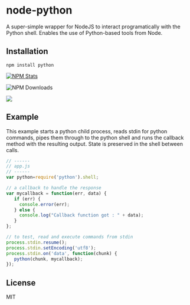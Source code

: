 node-python
===========

A super-simple wrapper for NodeJS to interact programatically with the Python shell. Enables the use of Python-based tools from Node.

Installation
------------
`npm install python`

[![NPM Stats](https://nodei.co/npm/python.png?downloads=true&stars=true)](https://npmjs.org/package/python)

![NPM Downloads](https://nodei.co/npm-dl/python.png?months=9)

<img src="http://npm.packagequality.com/badge/python.png"/>

Example
-------
This example starts a python child process, reads stdin for python commands, pipes them through to the python shell and runs the callback method with the resulting output. State is preserved in the shell between calls.

```javascript
// ------
// app.js
// ------
var python=require('python').shell;

// a callback to handle the response
var mycallback = function(err, data) {
   if (err) {
     console.error(err);
   } else {
     console.log("Callback function got : " + data);
   }
};

// to test, read and execute commands from stdin
process.stdin.resume();
process.stdin.setEncoding('utf8');
process.stdin.on('data', function(chunk) {
   python(chunk, mycallback);
});
```

License
-------
MIT
